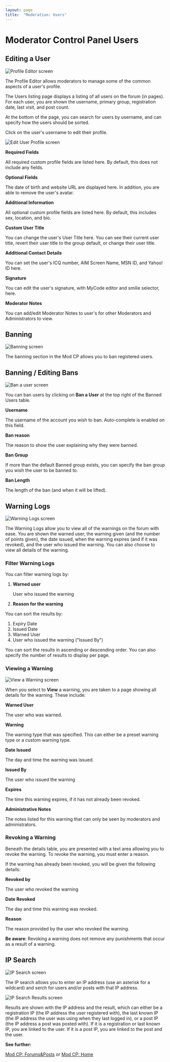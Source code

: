 ```yaml
---
layout: page
title:  "Moderation: Users"
---
```


# Moderator Control Panel Users

## Editing a User

![Profile Editor screen](/assets/images/mod-cp/mod-cp-profile-editor.jpg)

The Profile Editor allows moderators to manage some of the common aspects of a user's profile.

The Users listing page displays a listing of all users on the forum (in pages). For each user, you are shown the username, primary group, registration date, last visit, and post count.

At the bottom of the page, you can search for users by username, and can specify how the users should be sorted.

Click on the user's username to edit their profile.

![Edit User Profile screen](/assets/images/mod-cp/mod-cp-edit-user-profile.jpg)

**Required Fields**

All required custom profile fields are listed here. By default, this does not include any fields.

**Optional Fields**

The date of birth and website URL are displayed here. In addition, you are able to remove the user's avatar.

**Additional Information**

All optional custom profile fields are listed here. By default, this includes sex, location, and bio.


**Custom User Title**

You can change the user's User Title here. You can see their current user title, revert their user title to the group default, or change their user title.

**Additional Contact Details**

You can set the user's ICQ number, AIM Screen Name, MSN ID, and Yahoo! ID here.

**Signature**

You can edit the user's signature, with MyCode editor and smilie selector, here.

**Moderator Notes**

You can add/edit Moderator Notes to user's for other Moderators and Administrators to view.

## Banning

![Banning screen](/assets/images/mod-cp/mod-cp-banning.jpg)

The banning section in the Mod CP allows you to ban registered users.

## Banning / Editing Bans

![Ban a user screen](/assets/images/mod-cp/mod-cp-ban-user.jpg)

You can ban users by clicking on **Ban a User** at the top right of the Banned Users table.

**Username**

The username of the account you wish to ban. Auto-complete is enabled on this field.

**Ban reason**
 
The reason to show the user explaining why they were banned.

**Ban Group**
 
If more than the default Banned group exists, you can specify the ban group you wish the user to be banned to.

**Ban Length**
 
The length of the ban (and when it will be lifted).

## Warning Logs

![Warning Logs screen](/assets/images/mod-cp/mod-cp-warning-logs.jpg)

The Warning Logs allow you to view all of the warnings on the forum with ease. You are shown the warned user, the warning given (and the number of points given), the date issued, when the warning expires (and if it was revoked), and the user who issued the warning. You can also choose to view all details of the warning.

### Filter Warning Logs
You can filter warning logs by:

 1. **Warned user**
 
    User who issued the warning
	
 2. **Reason for the warning**
 
 
You can sort the results by:

 1. Expiry Date
 2. Issued Date
 3. Warned User
 4. User who issued the warning ("Issued By")

You can sort the results in ascending or descending order. You can also specify the number of results to display per page.

### Viewing a Warning

![View a Warning screen](/assets/images/mod-cp/mod-cp-view-warning-log.jpg)

When you select to **View** a warning, you are taken to a page showing all details for the warning. These include:

**Warned User**
 
The user who was warned.

**Warning** 

The warning type that was specified. This can either be a preset warning type or a custom warning type.

**Date Issued**
 
The day and time the warning was issued.

**Issued By**
 
The user who issued the warning

**Expires**
 
The time this warning expires, if it has not already been revoked.

**Administrative Notes**
 
The notes listed for this warning that can only be seen by moderators and administrators.

### Revoking a Warning

Beneath the details table, you are presented with a text area allowing you to revoke the warning. To revoke the warning, you must enter a reason.

If the warning has already been revoked, you will be given the following details:

**Revoked by**
 
The user who revoked the warning

**Date Revoked**
 
The day and time this warning was revoked.

**Reason**
 
The reason provided by the user who revoked the warning.

**Be aware**: Revoking a warning does not remove any punishments that occur as a result of a warning.

## IP Search

![IP Search screen](/assets/images/mod-cp/mod-cp-ip-search.jpg)

The IP search allows you to enter an IP address (use an asterisk for a wildcard) and serch for users and/or posts with that IP address.

![IP Search Results screen](/assets/images/mod-cp/mod-cp-ip-search-results.jpg)

Results are shown with the IP address and the result, which can either be a registration IP (the IP address the user registered with), the last known IP (the IP address the user was using when they last logged in), or a post IP (the IP address a post was posted with). If it is a registration or last known IP, you are linked to the user. If it is a post IP, you are linked to the post and the user.

**See further:**

[Mod CP: Forums&Posts](forum-posts) or [Mod CP: Home](index)